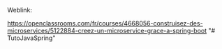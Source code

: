 Weblink:


https://openclassrooms.com/fr/courses/4668056-construisez-des-microservices/5122884-creez-un-microservice-grace-a-spring-boot
"# TutoJavaSpring" 
